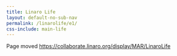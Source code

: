 ```yaml
---
title: Linaro Life
layout: default-no-sub-nav
permalink: /linarolife/e1/
css-include: main-life
---
```

Page moved
<a href="https://collaborate.linaro.org/display/MAR/LinaroLife">https://collaborate.linaro.org/display/MAR/LinaroLife</a>